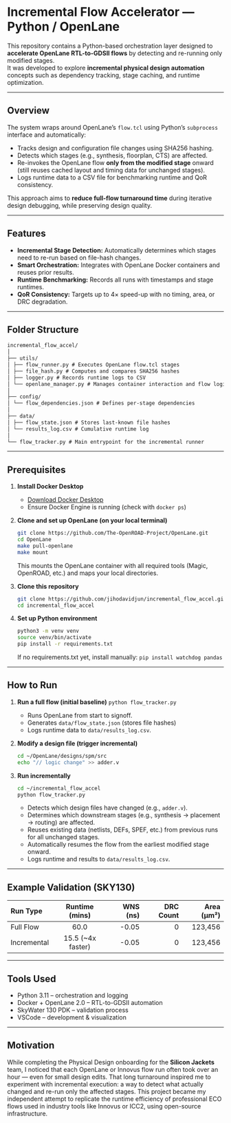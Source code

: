 # Incremental Flow Accelerator — Python / OpenLane

This repository contains a Python-based orchestration layer designed to **accelerate OpenLane RTL-to-GDSII flows** by detecting and re-running only modified stages.  
It was developed to explore **incremental physical design automation** concepts such as dependency tracking, stage caching, and runtime optimization.

---

## Overview

The system wraps around OpenLane’s `flow.tcl` using Python’s `subprocess` interface and automatically:
- Tracks design and configuration file changes using SHA256 hashing.
- Detects which stages (e.g., synthesis, floorplan, CTS) are affected.
- Re-invokes the OpenLane flow **only from the modified stage** onward (still reuses cached layout and timing data for unchanged stages).
- Logs runtime data to a CSV file for benchmarking runtime and QoR consistency.

This approach aims to **reduce full-flow turnaround time** during iterative design debugging, while preserving design quality.

---

## Features

- **Incremental Stage Detection:** Automatically determines which stages need to re-run based on file-hash changes.
- **Smart Orchestration:** Integrates with OpenLane Docker containers and reuses prior results.
- **Runtime Benchmarking:** Records all runs with timestamps and stage runtimes.
- **QoR Consistency:** Targets up to 4× speed-up with no timing, area, or DRC degradation.

---

## Folder Structure

```markdown
incremental_flow_accel/
│
├── utils/
│ ├── flow_runner.py # Executes OpenLane flow.tcl stages
│ ├── file_hash.py # Computes and compares SHA256 hashes
│ ├── logger.py # Records runtime logs to CSV
│ └── openlane_manager.py # Manages container interaction and flow logic
│
├── config/
│ └── flow_dependencies.json # Defines per-stage dependencies
│
├── data/
│ ├── flow_state.json # Stores last-known file hashes
│ └── results_log.csv # Cumulative runtime log
│
└── flow_tracker.py # Main entrypoint for the incremental runner
```

---

## Prerequisites

1. **Install Docker Desktop**
   - [Download Docker Desktop](https://www.docker.com/products/docker-desktop)
   - Ensure Docker Engine is running (check with `docker ps`)

2. **Clone and set up OpenLane (on your local terminal)**
   ```bash
   git clone https://github.com/The-OpenROAD-Project/OpenLane.git
   cd OpenLane
   make pull-openlane
   make mount
   ```
   This mounts the OpenLane container with all required tools (Magic, OpenROAD, etc.) and maps your local directories.

3. **Clone this repository**
   ```bash
   git clone https://github.com/jihodavidjun/incremental_flow_accel.git
   cd incremental_flow_accel
   ```
   
4. **Set up Python environment**
   ```bash
   python3 -m venv venv
   source venv/bin/activate
   pip install -r requirements.txt
   ```
   If no requirements.txt yet, install manually:
   `pip install watchdog pandas`

---

## How to Run

1. **Run a full flow (initial baseline)**
   `python flow_tracker.py`
   - Runs OpenLane from start to signoff.
   - Generates `data/flow_state.json` (stores file hashes)
   - Logs runtime data to `data/results_log.csv`.

2. **Modify a design file (trigger incremental)**
   ```bash
   cd ~/OpenLane/designs/spm/src
   echo "// logic change" >> adder.v
   ```

3. **Run incrementally**
   ```bash
   cd ~/incremental_flow_accel
   python flow_tracker.py
   ```
   - Detects which design files have changed (e.g., `adder.v`).
   - Determines which downstream stages (e.g., synthesis → placement → routing) are affected.
   - Reuses existing data (netlists, DEFs, SPEF, etc.) from previous runs for all unchanged stages.
   - Automatically resumes the flow from the earliest modified stage onward.
   - Logs runtime and results to `data/results_log.csv`.
  
---

## Example Validation (SKY130)
| Run Type | Runtime (mins) | WNS (ns) | DRC Count | Area (µm²) |
| :------- | :------: | -------: | -------: | -------: |
| Full Flow | 60.0 | -0.05 | 0 | 123,456 |
| Incremental | 15.5 (~4x faster) | -0.05 | 0 | 123,456 |

---

## Tools Used
- Python 3.11 – orchestration and logging
- Docker + OpenLane 2.0 – RTL-to-GDSII automation
- SkyWater 130 PDK – validation process
- VSCode – development & visualization

--- 

## Motivation
While completing the Physical Design onboarding for the **Silicon Jackets** team, I noticed that each OpenLane or Innovus flow run often took over an hour — even for small design edits.
That long turnaround inspired me to experiment with incremental execution: a way to detect what actually changed and re-run only the affected stages.
This project became my independent attempt to replicate the runtime efficiency of professional ECO flows used in industry tools like Innovus or ICC2, using open-source infrastructure.
